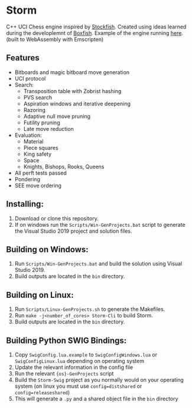 # Storm
C++ UCI Chess engine inspired by [Stockfish](https://stockfishchess.org/).
Created using ideas learned during the developlemnt of [Boxfish](https://github.com/Totomosic/Boxfish).
Example of the engine running [here](https://totomosic.github.io). (built to WebAssembly with Emscripten)

## Features
- Bitboards and magic bitboard move generation
- UCI protocol
- Search:
  - Transposition table with Zobrist hashing
  - PVS search
  - Aspiration windows and iterative deepening
  - Razoring
  - Adaptive null move pruning
  - Futility pruning
  - Late move reduction
- Evaluation:
  - Material
  - Piece squares
  - King safety
  - Space
  - Knights, Bishops, Rooks, Queens
- All perft tests passed
- Pondering
- SEE move ordering

## Installing:
1. Download or clone this repository.
2. If on windows run the `Scripts/Win-GenProjects.bat` script to generate the Visual Studio 2019 project and solution files.

## Building on Windows:
1. Run `Scripts/Win-GenProjects.bat` and build the solution using Visual Studio 2019.
2. Build outputs are located in the `bin` directory.

## Building on Linux:
1. Run `Scripts/Linux-GenProjects.sh` to generate the Makefiles.
2. Run `make -j<number_of_cores> Storm-Cli` to build Storm.
3. Build outputs are located in the `bin` directory.

## Building Python SWIG Bindings:
1. Copy `SwigConfig.lua.example` to `SwigConfigWindows.lua` or `SwigConfigLinux.lua` depending on operating system
2. Update the relevant information in the config file
3. Run the relevant `{os}-GenProjects` script
4. Build the `Storm-Swig` project as you normally would on your operating system (on linux you must use `config=distshared` or `config=releaseshared`)
5. This will generate a `.py` and a shared object file in the `bin` directory
